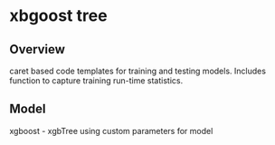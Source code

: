 xbgoost tree 
==================================================

## Overview
caret based code templates for training and testing models.  Includes function
to capture training run-time statistics.

## Model
xgboost - xgbTree
using custom parameters for model



